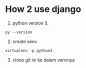 # How 2 use django

1. python version 3.
```
py --version
```

2. create venv
```
virtualenv -p python3
```

3. clone git ini ke dalam venvnya

